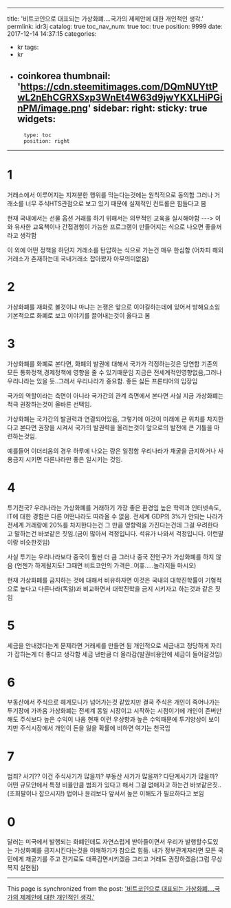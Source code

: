
---
title: '비트코인으로 대표되는 가상화폐....국가의  제제안에 대한 개인적인 생각.'
permlink: idr3j
catalog: true
toc_nav_num: true
toc: true
position: 9999
date: 2017-12-14 14:37:15
categories:
- kr
tags:
- kr
- coinkorea
thumbnail: 'https://cdn.steemitimages.com/DQmNUYttPwL2nEhCGRXSxp3WnEt4W63d9jwYKXLHiPGinPM/image.png'
sidebar:
    right:
        sticky: true
widgets:
    -
        type: toc
        position: right
---


# 1
거래소에서 이루어지는 지져분한 행위를 막는다는것에는 원칙적으로 동의함
그러나 거래소를 너무 주식HTS관점으로 보고 있기 때문에 실제적인 컨트롤은 힘들다고 봄

현재 국내에서는 선물 옵션 거래를 하기 위해서는 의무적인 교육을 실시해야함
---> 이와 유사한 교육책이나 간접경험이 가능한 프로그램이 만들어지는 식으로 나오면 좋을꺼라고 생각함

이 외에 어떤 정책을 하던지 거래소를 탄압하는 식으로 가는건 매우 한심함
(어차피 해외거래소가 존재하는데 국내거래소 잡아봤자 아무의미없음)

# 2
가상화폐를 재화로 볼것이냐 마냐는 논쟁은 앞으로 이야길하는데에 있어서 방해요소임
기본적으로 화폐로 보고 이야기를 끌어내는것이 옳다고 봄

# 3
가상화폐를 화폐로 본다면, 화폐의 발권에 대해서 국가가 걱정하는것은 당연함
기존의 모든 통화정책,경제정책에 영향을 줄 수 있기때문임
지금은 전세계적인영향없음,그러나 우리나라는 있을 듯..그래서 우리나라가 중요함. 좋든 싫든 프론티어의 입장임

국가의 역할이라는 측면이 아니라 국가간의 관계 측면에서 본다면 사실 지금 가상화폐는 적극 권장하는것이 올바른 선택임. 

가상화폐는 국가간의  발권력과 연결되어있음, 그렇기에 이것이 미래에 큰 위치를 차지한다고 본다면 권장을 시켜서 국가의 발권력을 올리는것이 앞으로의 발전에 큰 기틀을 마련하는것임.

 예를들어 이더리움의 경우 하루에 나오는 량은 일정함 우리나라가 채굴을 금지하거나 사용금지 시키면 다른나라만 좋은 일시키는 것임. 

# 4
투기천국? 우리나라는 가상화폐를 거래하기 가장 좋은  환경임 
높은 학력과 인터넷속도, IT에 대한 경험은 다른 어떤나라도 따라올 수 없음.
전세계 GDP의 3%가 안되는 나라가 전세계 거래량에 20%를 차지한다는건 그 만큼 영향력을 가진다는건데 그걸 우려한다고 말하는건 바보같은 짓임.(금이 많아서 걱정입니다. 석유가 나와서 걱정입니다. 이런말이랑 비슷한것임)

사실 투기는 우리나라보다 중국이 훨씬 더 큼
그러나 중국 전인구가 가상화폐를 하지 않음 (언젠가 하게될지도! 그때면 비트코인의 가격은..어휴.....놀라지들 마시오)

현재 가상화폐를 금지하는 것에 대해서 비유하자면 이것은 국내의 대학진학률이 기형적으로 높다고 다른나라(독일)과 비교하면서 대학진학을 금지 시키자고 하는것과 같은 짓임


# 5
세금을 안내겠다는게 문제라면 거래세를 만들면 됨
개인적으로 세금내고 정당하게 자리가 잡히는게 더 좋다고 생각함
세금 낸만큼 더 올라감(발권비용안에 세금이 들어갈것임)

# 6
부동산에서 주식으로 헤게모니가 넘어가는것 같았지만 결국 주식은 개인이 죽어나가는 투기장에 가까움
가상화폐는 전세계 동일 시장이고 시작하는 시점이기에 개인이 존버만 해도 주식보다 높은 수익이 나옴
현재 이런 우상향과 높은 수익때문에 투기양상이 보이지만 
주식시장에서 개인이 돈을 잃을 확률에 비하면 여기는 천국임

# 7 
범죄? 사기??
이건 주식사기가 많을까? 부동산 사기가 많을까? 다단계사기가 많을까?
어떤 규모안에서 특정 비율만큼 범죄가 있다고 해서 그걸 없애자고 하는건 바보같은짓..
(조희팔이나 잡으시지!)
법이나 윤리보다 앞서서 높은 이해도가 필요하다고 보임 


# 0
달러는 미국에서 발행되는 화폐인데도 자연스럽게 받아들이면서 우리가 발행할수도있는 가상화폐를 금지시킨다는것을 이해하기가 참으로 힘듦. 내가 정부관계자라면 모든 국민에게 채굴기를 주고 전기료도 대폭감면시키겠음 그리고 거래도 권장하겠음(그럼 무상복지 실현됨)

- - -

This page is synchronized from the post: ['비트코인으로 대표되는 가상화폐....국가의  제제안에 대한 개인적인 생각.'](https://steemit.com/@virus707/idr3j)
